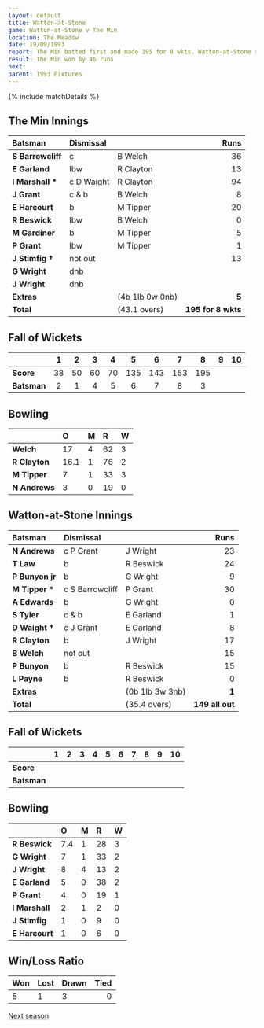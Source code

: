 ```yaml
---
layout: default
title: Watton-at-Stone
game: Watton-at-Stone v The Min
location: The Meadow
date: 19/09/1993
report: The Min batted first and made 195 for 8 wkts. Watton-at-Stone replied with 149 all out
result: The Min won by 46 runs
next: 
parent: 1993 Fixtures
---
```


{% include matchDetails %}

## The Min Innings

| Batsman | Dismissal |  | Runs |
|:---|:---|---|---:|
| **S Barrowcliff** | c  | B Welch | 36 |
| **E Garland** | lbw | R Clayton | 13 |
| **I Marshall &#42;** | c D Waight | R Clayton | 94 |
| **J Grant** | c & b | B Welch | 8 |
| **E Harcourt** | b | M Tipper | 20 |
| **R Beswick** | lbw | B Welch | 0 |
| **M Gardiner** | b | M Tipper | 5 |
| **P Grant** | lbw | M Tipper | 1 |
| **J Stimfig &#8224;** | not out |  | 13 |
| **G Wright** | dnb |  |  |
| **J Wright** | dnb |  |  |
| **Extras** | | (4b 1lb 0w 0nb) | **5** |
| **Total** | | (43.1 overs) | **195 for 8 wkts** |

## Fall of Wickets

| | 1 | 2 | 3 | 4 | 5 | 6 | 7 | 8 | 9 | 10 |
|---|:---:|:---:|:---:|:---:|:---:|:---:|:---:|:---:|:---:|:---:|
| **Score** | 38 | 50 | 60 | 70 | 135 | 143 | 153 | 195 |  |  |
| **Batsman** | 2 | 1 | 4 | 5 | 6 | 7 | 8 | 3 |  |  |

## Bowling

| | O | M | R | W |
|---|:---|:---|:---|:---|
| **Welch** | 17 | 4 | 62 | 3 |
| **R Clayton** | 16.1 | 1 | 76 | 2 |
| **M Tipper** | 7 | 1 | 33 | 3 |
| **N Andrews** | 3 | 0 | 19 | 0 |

## Watton-at-Stone Innings

| Batsman | Dismissal |  | Runs |
|:---|:---|---|---:|
| **N Andrews** | c P Grant | J Wright | 23 |
| **T Law** | b | R Beswick | 24 |
| **P Bunyon jr** | b | G Wright | 9 |
| **M Tipper &#42;** | c S Barrowcliff | P Grant | 30 |
| **A Edwards** | b | G Wright | 0 |
| **S Tyler** | c & b | E Garland | 1 |
| **D Waight &#8224;** | c J Grant | E Garland | 8 |
| **R Clayton** | b | J Wright | 17 |
| **B Welch** | not out |  | 15 |
| **P Bunyon** | b | R Beswick | 15 |
| **L Payne** | b | R Beswick | 0 |
| **Extras** | | (0b 1lb 3w 3nb) | **1** |
| **Total** | | (35.4 overs) | **149 all out** |

## Fall of Wickets

| | 1 | 2 | 3 | 4 | 5 | 6 | 7 | 8 | 9 | 10 |
|---|:---:|:---:|:---:|:---:|:---:|:---:|:---:|:---:|:---:|:---:|
| **Score** |  |  |  |  |  |  |  |  |  |  |
| **Batsman** |  |  |  |  |  |  |  |  |  |  |

## Bowling

| | O | M | R | W |
|---|:---|:---|:---|:---|
| **R Beswick** | 7.4 | 1 | 28 | 3 |
| **G Wright** | 7 | 1 | 33 | 2 |
| **J Wright** | 8 | 4 | 13 | 2 |
| **E Garland** | 5 | 0 | 38 | 2 |
| **P Grant** | 4 | 0 | 19 | 1 |
| **I Marshall** | 2 | 1 | 2 | 0 |
| **J Stimfig** | 1 | 0 | 9 | 0 |
| **E Harcourt** | 1 | 0 | 6 | 0 |

## Win/Loss Ratio

| Won | Lost | Drawn | Tied |
|:---|:---|:---|---:|
| 5 | 1 | 3 | 0 |

[Next season](../1994)
